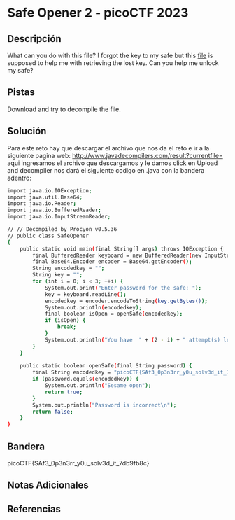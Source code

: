 # Safe Opener 2 - picoCTF 2023

## Descripción
What can you do with this file? I forgot the key to my safe but this [file](https://artifacts.picoctf.net/c/290/SafeOpener.class) is supposed to help me with retrieving the lost key. Can you help me unlock my safe?
## Pistas
Download and try to decompile the file.
## Solución
Para este reto hay que descargar el archivo que nos da el reto
e ir a la siguiente pagina web:
http://www.javadecompilers.com/result?currentfile=
aqui ingresamos el archivo que descargamos y le damos click en
Upload and decompiler
nos dará el siguiente codigo en .java con la bandera adentro:
```bash
import java.io.IOException;
import java.util.Base64;
import java.io.Reader;
import java.io.BufferedReader;
import java.io.InputStreamReader;

// // Decompiled by Procyon v0.5.36
// public class SafeOpener
{
    public static void main(final String[] args) throws IOException {
        final BufferedReader keyboard = new BufferedReader(new InputStreamReader(System.in));
        final Base64.Encoder encoder = Base64.getEncoder();
        String encodedkey = "";
        String key = "";
        for (int i = 0; i < 3; ++i) {
            System.out.print("Enter password for the safe: ");
            key = keyboard.readLine();
            encodedkey = encoder.encodeToString(key.getBytes());
            System.out.println(encodedkey);
            final boolean isOpen = openSafe(encodedkey);
            if (isOpen) {
                break;
            }
            System.out.println("You have  " + (2 - i) + " attempt(s) left");
        }
    }
    
    public static boolean openSafe(final String password) {
        final String encodedkey = "picoCTF{SAf3_0p3n3rr_y0u_solv3d_it_7db9fb8c}";
        if (password.equals(encodedkey)) {
            System.out.println("Sesame open");
            return true;
        }
        System.out.println("Password is incorrect\n");
        return false;
    }
}
```
## Bandera
picoCTF{SAf3_0p3n3rr_y0u_solv3d_it_7db9fb8c}

## Notas Adicionales 

## Referencias